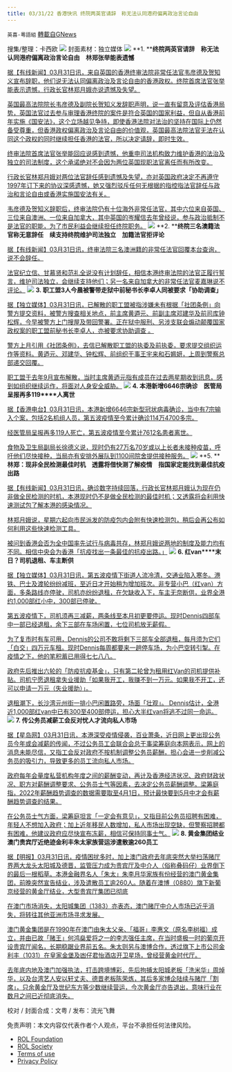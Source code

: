 ```yaml
---
title: 03/31/22 香港快讯 终院两英官请辞　称无法认同港府偏离政治言论自由
---
```

`英喜-粵語組` [轉載自GNews](https://gnews.org/zh-hans/2265381/)

搜集/整理：卡西欧
![](https://assets.gnews.org/wp-content/uploads/2022/03/0331香港快訊.jpg)
封面素材：独立媒体
![](https://assets.gnews.org/wp-content/uploads/2022/03/2022-03-31-1.png)
**1. ****终院两英官请辞　称无法认同港府偏离政治言论自由　林郑张举能表遗憾**

[据【有线新闻】03月31日讯，来自英国的香港终审法院非常任法官韦彦德及贺知义宣布辞职，他们说无法认同偏离政治及言论自由的香港政权。终院首席法官张举能表示遗憾，行政长官林郑月娥亦说遗憾及失望。](http://cablenews.i-cable.com/ci/news/article/37/798085)

[英国最高法院院长韦彦德及副院长贺知义发辞职声明，说一直有留意及评估香港局势，英国法官过去参与审理香港终院的案件是符合英国的国家利益，但自从香港前年实施《国安法》，这个立场越见争持，即使香港法院对法治的坚持在国际上仍然备受尊重，但香港政权偏离政治及言论自由的价值观，英国最高法院法官无法在认同这个政权的同时继续担任香港的法官，所以决定请辞，即时生效。](http://cablenews.i-cable.com/ci/news/article/37/798085)

[终审法院首席法官张举能回应说感到遗憾，他重申司法机构致力维护香港的法治及独立的司法制度，这个承诺绝对不会因为两位英国现职法官离任而有所改变。](http://cablenews.i-cable.com/ci/news/article/37/798085)

[行政长官林郑月娥对两位法官辞任感到遗憾及失望，亦对英国政府决定不再遵守1997年订下来的协议深感遗憾，她又强烈驳斥任何无根据的指控指法官辞任与政治和言论自由或香港实施国安法有关。](http://cablenews.i-cable.com/ci/news/article/37/798085)

[韦彦德及贺知义辞职后，终审法院仍有十位海外非常任法官，其中六位来自英国、三位来自澳洲、一位来自加拿大，其中英国的岑耀信去年曾经说，参与政治抵制不是法官的职能，为了市民利益会继续担任终院职务。](http://cablenews.i-cable.com/ci/news/article/37/798085)
![](https://assets.gnews.org/wp-content/uploads/2022/03/2022-03-31-2.png)
**2. ****终院三名澳籍法官称无意辞任　续支持终院维护司法独立　加籍法官拒评论**

[据【有线新闻】03月31日讯，终审法院三名澳洲籍的非常任法官回覆本台查询，说不会辞任。](http://cablenews.i-cable.com/ci/news/article/37/798148)

[法官纪立信、甘慕贤和范礼全说没有计划辞任，相信本港终审法院的法官正履行誓言，维护司法独立，会继续支持他们；另一名来自加拿大的非常任法官麦嘉琳说不评论。](http://cablenews.i-cable.com/ci/news/article/37/798148)
![](https://assets.gnews.org/wp-content/uploads/2022/03/2022-03-31-3.png)
**3. ****职工盟****3****人今晨被警带走****狱中前秘书长李卓人同被要求「协助调查」**

[据【独立媒体】03月31日讯，已解散的职工盟被指涉嫌未有根据「社团条例」向警方提交资料，被警方搜查相关地点，前主席黄逎元、前副主席邓建华及前司库钟松辉，今早被警方上门搜屋及带回警署。正在狱中服刑、另涉支联会煽动颠覆国家政权案的职工盟前秘书长李卓人，亦被要求协助调查 。](https://www.inmediahk.net/node/社運/職工盟3人今晨被警帶走-獄中前秘書長李卓人同被要求「協助調查」)

[警方上月引用《社团条例》，去信已解散职工盟的执委及前执委，要求提交组织运作等资料。黄迺元、邓建华、钟松辉、前组织干事王宇来和石姵妍，上周到警察总部递交回覆。](https://www.inmediahk.net/node/社運/職工盟3人今晨被警帶走-獄中前秘書長李卓人同被要求「協助調查」)

[职工盟于去年9月宣布解散，当时主席黄迺元指有成员在过去两星期收到讯息，感到如组织继续运作，将面对人身安全威胁。](https://www.inmediahk.net/node/社運/職工盟3人今晨被警帶走-獄中前秘書長李卓人同被要求「協助調查」)
![](https://assets.gnews.org/wp-content/uploads/2022/03/2022-03-31-4.png)
**4. ****本港新增****6646****宗确诊　医管局呈报再多****119****人离世**

[据【香港电台】03月31日讯，本港新增6646宗新型冠状病毒确诊，当中有7宗输入个案，包括2名机组人员，第五波疫情至今累计确诊114万4700多宗。](https://news.rthk.hk/rthk/ch/component/k2/1641863-20220331.htm)

[经医管局呈报再多119人死亡，第五波疫情至今累计7612名患者离世。](https://news.rthk.hk/rthk/ch/component/k2/1641863-20220331.htm)

[食物及卫生局副局长徐德义说，现时仍有27万名70岁或以上长者未接种疫苗，呼吁他们尽快接种，当局亦有安排外展队到1100间院舍提供接种服务。](https://news.rthk.hk/rthk/ch/component/k2/1641863-20220331.htm)
![](https://assets.gnews.org/wp-content/uploads/2022/03/2022-03-31-5.png)
**5. ****林郑：现非全民检测最佳时机　透露将借快测了解疫情　指国家定能找到最佳抗疫出路**

[据【有线新闻】03月31日讯，确诊数字持续回落，行政长官林郑月娥认为现在仍非做全民检测的时机，本港现时仍不是做全民检测的最佳时机；又透露将会利用快速测试包了解本港的感染情况。](http://cablenews.i-cable.com/ci/news/article/37/798141)

[林郑月娥说，星期六起向市民派发的防疫包内会附有快速检测包，稍后会再公布如何利用这些快速检测工具。](http://cablenews.i-cable.com/ci/news/article/37/798141)

[被问到香港会否为全中国率先试行与病毒共存，林郑月娥说两地的制度及能力均有不同。相信中央会为香港「抗疫找出一条最佳的抗疫出路。」](http://cablenews.i-cable.com/ci/news/article/37/798141)
![](https://assets.gnews.org/wp-content/uploads/2022/03/2022-03-31-6.png)
**6. ****红****van****末日？司机退租、车主断供**

[据【独立媒体】03月31日讯，第五波疫情下街道人流冷清，交通业陷入寒冬。港铁、巴士及渡轮纷纷减班，至近日才开始稍为增加班次。非专营小巴（红van）方面，多条路线亦停驶，司机亦纷纷退租，在欠缺收入下，车主无奈断供，业界全港约1,000部红小中，300部已停驶。](https://www.inmediahk.net/node/運輸/紅van末日？司機退租、車主斷供)

[第五波疫情下，司机须再三减薪，两条线至本月初更要停运。现时Dennis四部车中一部已经退租，余下三部在车场闲置，七位司机放无薪假。](https://www.inmediahk.net/node/運輸/紅van末日？司機退租、車主斷供)

[为了复市时有车可用，Dennis的公司不敢将剩下三部车全部退租，每月须为它们「白交」四万元车租。现时Dennis每周都要来一趟停车场，为小巴空转引掣。在疫情之下，他的笔积蓄已用得七七八八。](https://www.inmediahk.net/node/運輸/紅van末日？司機退租、車主斷供)

[政府先后推出六轮的「防疫抗疫基金」，只有第二轮曾为租用红Van的司机提供补贴。司机宁愿退租拿失业援助「如果我开工，我赚不到一万元。如果我不开工，还可以申请一万元（失业援助）」。](https://www.inmediahk.net/node/運輸/紅van末日？司機退租、車主斷供)

[退租潮下，长沙湾元州街一排小巴闲置路旁，场面「壮观」。 Dennis估计，全港近1,000部红van中已有300至400部停运，担心大半红van将逃不过同一命运。](https://www.inmediahk.net/node/運輸/紅van末日？司機退租、車主斷供)
![](https://assets.gnews.org/wp-content/uploads/2022/03/2022-03-31-7.png)
**7. ****传公务员减薪****工会反对忧人才流向私人巿场**

[据【星岛网】03月31日讯，本港深受疫情侵袭，百业萧条，近日网上更出现公务员今年或会减薪的传闻，不过公务员工会联合会总干事梁筹庭向本网表示，网上的消息未能尽信，又指工会反对政府不按机制调整公务员薪酬，担心会进一步削减公务员的吸引力，导致更多的员工流向私人巿场。](https://std.stheadline.com/realtime/article/1824796/即時-港聞-傳公務員減薪-工會反對憂人才流向私人巿場)

[政府每年会量度私营机构年度之间的薪酬变动，再计及香港经济状况、政府财政状况、职方对薪酬调整要求、公务员士气等因素，去决定公务员薪酬调整。梁筹庭指，2022年薪酬趋势调查的数据需要取至4月1日，预计最快要到5月中才会有薪酬趋势调查的结果。](https://std.stheadline.com/realtime/article/1824796/即時-港聞-傳公務員減薪-工會反對憂人才流向私人巿場)

[在公务员士气方面，梁筹庭坦言「一定会有意见」，又指目前公务员招聘有困难，年轻人不想加入政府；加上近年移民人数增加，私人巿场出现空缺，但警察招聘都有困难，他建议政府应尽快宣布冻薪，相信可保持同事士气。](https://std.stheadline.com/realtime/article/1824796/即時-港聞-傳公務員減薪-工會反對憂人才流向私人巿場)
![](https://assets.gnews.org/wp-content/uploads/2022/03/2022-03-31-8.png)
**8. ****黄金集团结业****澳门贵宾厅近绝迹****金利丰朱太家族营运****涉遣散逾****260****员工**

[据【明报】03月31日讯，疫情困扰多时，加上澳门政府去年底突然大举扫荡赌厅界两大龙头太阳城及德晋，监管压力成为贵宾厅及中介人（俗称叠码仔）业界倒下的最后一根稻草。本港金融界名人「朱太」朱李月华家族有份经营的澳门黄金集团，前晚突然宣告结业，涉及遣散员工逾260人。随着在澳博（0880）旗下新葡京经营的黄金厅结业，大型贵宾厅集团已彻底](https://news.mingpao.com/pns/經濟/article/20220331/s00004/1648663954495/黃金集團結業-澳門貴賓廳近絕迹-金利豐朱太家族營運-涉遣散逾260員工)

[在澳门市场消失，太阳城集团（1383）亦表态，澳门赌厅中介人市场已近乎消失，将转往其他亚洲市场寻求发展。](https://news.mingpao.com/pns/經濟/article/20220331/s00004/1648663954495/黃金集團結業-澳門貴賓廳近絕迹-金利豐朱太家族營運-涉遣散逾260員工)

[澳门黄金集团是在1990年在澳门由朱太父亲、「福哥」李惠文（原名李树福）成立，并由已故「赌王」何鸿燊爱将之一的李志强任主席，在当时盛极一时的葡京开设贵宾厅闻名，长期稳踞业界前五名。朱太则另与澳博合作，透过旗下上市公司金利丰（1031）在皇家金堡及凼仔君怡酒店开卫星场，曾经营黄金时代厅。](https://news.mingpao.com/pns/經濟/article/20220331/s00004/1648663954495/黃金集團結業-澳門貴賓廳近絕迹-金利豐朱太家族營運-涉遣散逾260員工)

[去年底内地及澳门加强执法，打击跨境博彩，先后拘捕太阳城老板「洗米华」周焯华，以及台湾艺人安以轩丈夫、德晋老板陈荣炼，其后多家博企陆续与赌厅「割席」，只余黄金厅及世纪东方等少数继续营运，今次黄金厅亦告退出，意味行业在数月之间已近彻底消失。](https://news.mingpao.com/pns/經濟/article/20220331/s00004/1648663954495/黃金集團結業-澳門貴賓廳近絕迹-金利豐朱太家族營運-涉遣散逾260員工)

校对 / 封面合成：文粤 / 发布：流光飞舞

 

免责声明：本文内容仅代表作者个人观点，平台不承担任何法律风险。

- [ROL Foundation](https://rolfoundation.org/)
- [ROL Society](https://rolsociety.org/)
- [Terms of use](https://gnews.org/terms-of-use-3/)
- [Privacy Policy](https://gnews.org/privacy-policy/)
